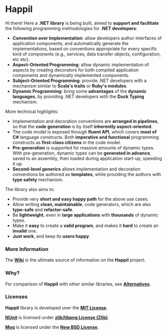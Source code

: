 Happil
======

Hi there! Here a **.NET library** is being built, aimed to **support and facilitate** the following programming methodologies for **.NET developers**:

* **Convention over Implementation**: allow developers author interfaces of application components, and automatically generate the implementations, based on conventions appropriate for every specific kind of components (e.g., services, data transfer objects, configuration, etc etc).
* **Aspect-Oriented Programming**: allow dynamic implementation of aspects by creating decorators for both compiled application components and dynamically implemented components. 
* **Subject-Oriented Programming**: provide .NET developers with a mechanism similar to **Scala's traits** or **Ruby's modules**. 
* **Dynamic Programming**: bring some **advantages** of the **dynamic languages**, by providing .NET developers with the **Duck Typing** mechanism.

More technical highlights:

* Implementation and decoration conventions are **arranged in pipelines**, so that the **code generation** is by itself **inherently aspect-oriented**.
* The code model is exposed through **fluent API**, which covers **most of C#** language constructs. Both **imperative and functional** programming constructs as **first-class citizens** in the code model.
* **Pre-generation** is supported for massive amounts of dynamic types. With pre-generation, dynamic types can be **generated in advance**, saved to an assembly, then loaded during application start-up, speeding it up.
* **Second-level generics** allows implementation and decoration conventions be authored as **templates**, while providing the authors with **type safety** mechanism.

The library also aims to:

* Provide very **short and easy happy path** for the above use cases.
* Allow writing **clean, maintainable**, code generators, which are also **type-safe** and **refactor-safe**.
* Be **lightweight**, even in **large applications** with **thousands** of dynamic types.
* Make it **easy** to create a **valid program**, and makes it **hard** to create an **invalid** one.
* **Just work**, and keep its **users happy**.

### More Information

The [**Wiki**](https://github.com/felix-b/Happil/wiki) is the ultimate source of information on the **Happil** project.

### Why?

For comparison of **Happil** with other similar libraries, see [**Alternatives**](https://github.com/felix-b/Happil/wiki/Alternatives).

### Licenses

**Happil** library is developed uner the [**MIT License**](https://github.com/felix-b/Happil/blob/master/LICENSE). 

[**NUnit**](http://www.nunit.org/) is licensed under [**zlib/libpng License (Zlib)**](http://nunit.org/index.php?p=license&r=2.5.10).

[**Moq**](https://code.google.com/p/moq/) is licensed under the [**New BSD License**](http://opensource.org/licenses/BSD-3-Clause).
